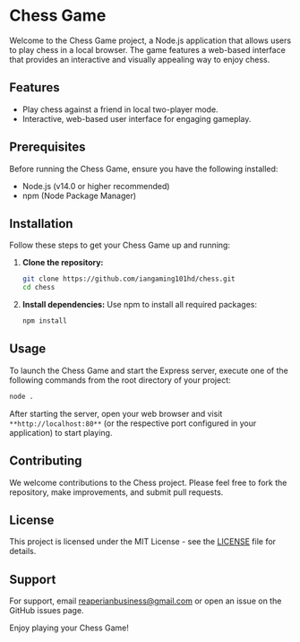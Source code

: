 # Chess Game

Welcome to the Chess Game project, a Node.js application that allows users to play chess in a local browser. The game features a web-based interface that provides an interactive and visually appealing way to enjoy chess.

## Features

- Play chess against a friend in local two-player mode.
- Interactive, web-based user interface for engaging gameplay.

## Prerequisites

Before running the Chess Game, ensure you have the following installed:
- Node.js (v14.0 or higher recommended)
- npm (Node Package Manager)

## Installation

Follow these steps to get your Chess Game up and running:

1. **Clone the repository:**
   ```bash
   git clone https://github.com/iangaming101hd/chess.git
   cd chess
   ```
2. **Install dependencies:**
    Use npm to install all required packages:
    ```bash
    npm install
    ```

## Usage

To launch the Chess Game and start the Express server, execute one of the following commands from the root directory of your project:
   ```bash
   node .
   ```
After starting the server, open your web browser and visit `**http://localhost:80**` (or the respective port configured in your application) to start playing.

## Contributing

We welcome contributions to the Chess project. Please feel free to fork the repository, make improvements, and submit pull requests.

## License

This project is licensed under the MIT License - see the [LICENSE](LICENSE) file for details.

## Support

For support, email reaperianbusiness@gmail.com or open an issue on the GitHub issues page.

Enjoy playing your Chess Game!
